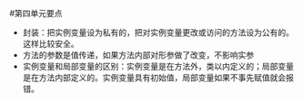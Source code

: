 #第四单元要点
- 封装：把实例变量设为私有的，把对实例变量更改或访问的方法设为公有的。这样比较安全。
- 方法的参数是值传递，如果方法内部对形参做了改变，不影响实参
- 实例变量和局部变量的区别：实例变量是在方法外，类以内定义的；局部变量是在方法内部定义的。实例变量具有初始值，局部变量如果不事先赋值就会报错。
